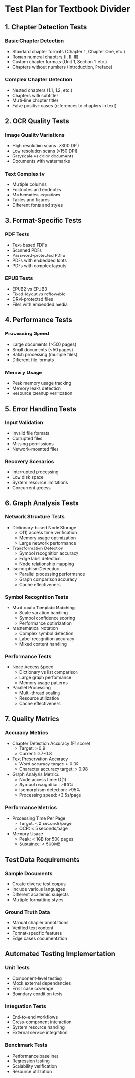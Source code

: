 # Test Plan for Textbook Divider

## 1. Chapter Detection Tests

### Basic Chapter Detection
- Standard chapter formats (Chapter 1, Chapter One, etc.)
- Roman numeral chapters (I, II, III)
- Custom chapter formats (Unit 1, Section 1, etc.)
- Chapters without numbers (Introduction, Preface)

### Complex Chapter Detection
- Nested chapters (1.1, 1.2, etc.)
- Chapters with subtitles
- Multi-line chapter titles
- False positive cases (references to chapters in text)

## 2. OCR Quality Tests

### Image Quality Variations
- High resolution scans (>300 DPI)
- Low resolution scans (<150 DPI)
- Grayscale vs color documents
- Documents with watermarks

### Text Complexity
- Multiple columns
- Footnotes and endnotes
- Mathematical equations
- Tables and figures
- Different fonts and styles

## 3. Format-Specific Tests

### PDF Tests
- Text-based PDFs
- Scanned PDFs
- Password-protected PDFs
- PDFs with embedded fonts
- PDFs with complex layouts

### EPUB Tests
- EPUB2 vs EPUB3
- Fixed-layout vs reflowable
- DRM-protected files
- Files with embedded media

## 4. Performance Tests

### Processing Speed
- Large documents (>500 pages)
- Small documents (<50 pages)
- Batch processing (multiple files)
- Different file formats

### Memory Usage
- Peak memory usage tracking
- Memory leaks detection
- Resource cleanup verification

## 5. Error Handling Tests

### Input Validation
- Invalid file formats
- Corrupted files
- Missing permissions
- Network-mounted files

### Recovery Scenarios
- Interrupted processing
- Low disk space
- System resource limitations
- Concurrent access

## 6. Graph Analysis Tests

### Network Structure Tests
- Dictionary-based Node Storage
	- O(1) access time verification
	- Memory usage optimization
	- Large network performance
- Transformation Detection
	- Symbol recognition accuracy
	- Edge label detection
	- Node relationship mapping
- Isomorphism Detection
	- Parallel processing performance
	- Graph comparison accuracy
	- Cache effectiveness

### Symbol Recognition Tests
- Multi-scale Template Matching
	- Scale variation handling
	- Symbol confidence scoring
	- Performance optimization
- Mathematical Notation
	- Complex symbol detection
	- Label recognition accuracy
	- Mixed content handling

### Performance Tests
- Node Access Speed
	- Dictionary vs list comparison
	- Large graph performance
	- Memory usage patterns
- Parallel Processing
	- Multi-thread scaling
	- Resource utilization
	- Cache effectiveness

## 7. Quality Metrics

### Accuracy Metrics
- Chapter Detection Accuracy (F1 score)
	- Target: > 0.9
	- Current: 0.7-0.8
- Text Preservation Accuracy
	- Word accuracy target: > 0.95
	- Character accuracy target: > 0.98
- Graph Analysis Metrics
	- Node access time: O(1)
	- Symbol recognition: >95%
	- Isomorphism detection: >95%
	- Processing speed: <3.5s/page

### Performance Metrics
- Processing Time Per Page
	- Target: < 2 seconds/page
	- OCR: < 5 seconds/page
- Memory Usage
	- Peak: < 1GB for 500 pages
	- Sustained: < 500MB

## Test Data Requirements

### Sample Documents
- Create diverse test corpus
- Include various languages
- Different academic subjects
- Multiple formatting styles

### Ground Truth Data
- Manual chapter annotations
- Verified text content
- Format-specific features
- Edge cases documentation

## Automated Testing Implementation

### Unit Tests
- Component-level testing
- Mock external dependencies
- Error case coverage
- Boundary condition tests

### Integration Tests
- End-to-end workflows
- Cross-component interaction
- System resource handling
- External service integration

### Benchmark Tests
- Performance baselines
- Regression testing
- Scalability verification
- Resource utilization